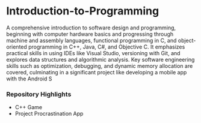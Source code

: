 # Introduction-to-Programming
A comprehensive introduction to software design and programming, beginning with computer hardware basics and progressing through machine and assembly languages, functional programming in C, and object-oriented programming in C++, Java, C#, and Objective C. It emphasizes practical skills in using IDEs like Visual Studio, versioning with Git, and explores data structures and algorithmic analysis. Key software engineering skills such as optimization, debugging, and dynamic memory allocation are covered, culminating in a significant project like developing a mobile app with the Android S

### Repository Highlights
- C++ Game
- Project Procrastination App
